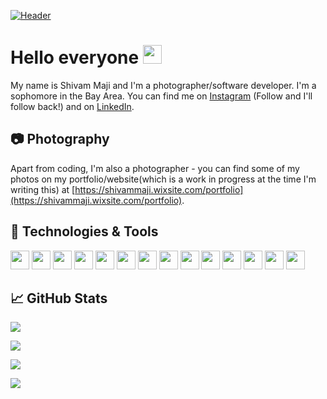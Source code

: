 [![Header](https://raw.githubusercontent.com/ParadoxFlame/ParadoxFlame/master/Banner.png "Header")](https://shivammaji.wixsite.com/portfolio)

# Hello everyone <img src="https://raw.githubusercontent.com/ParadoxFlame/ParadoxFlame/master/wave.gif" width="30px">

My name is Shivam Maji and I'm a photographer/software developer. I'm a sophomore in the Bay Area. You can find me on [Instagram](https://www.instagram.com/shivam._.maji/) (Follow and I'll follow back!) and on [LinkedIn](www.linkedin.com/in/shivam-maji).

## 📷 Photography

Apart from coding, I'm also a photographer - you can find some of my photos on my portfolio/website(which is a work in progress at the time I'm writing this) at [https://shivammaji.wixsite.com/portfolio](https://shivammaji.wixsite.com/portfolio).

## 🔧 Technologies & Tools

<code><img height="30" src="https://cdn.jsdelivr.net/gh/devicons/devicon/icons/javascript/javascript-original.svg" /></code>
<code><img height="30" src="https://cdn.jsdelivr.net/gh/devicons/devicon/icons/html5/html5-original.svg"></code>
<code><img height="30" src="https://cdn.jsdelivr.net/gh/devicons/devicon/icons/css3/css3-original.svg"></code>
<code><img height="30" src="https://cdn.jsdelivr.net/gh/devicons/devicon/icons/react/react-original.svg"></code>
<code><img height="30" src="https://cdn.jsdelivr.net/gh/devicons/devicon/icons/firebase/firebase-plain.svg"></code>
<code><img height="30" src="https://cdn.jsdelivr.net/gh/devicons/devicon/icons/python/python-original.svg"></code>
<code><img height="30" src="https://cdn.jsdelivr.net/gh/devicons/devicon/icons/java/java-original.svg"></code>
<code><img height="30" src="https://cdn.jsdelivr.net/gh/devicons/devicon/icons/csharp/csharp-original.svg"></code>
<code><img height="30" src="https://cdn.jsdelivr.net/gh/devicons/devicon/icons/unity/unity-original.svg"></code>
<code><img height="30" src="https://cdn.jsdelivr.net/gh/devicons/devicon/icons/unrealengine/unrealengine-original.svg"></code>
<code><img height="30" src="https://cdn.jsdelivr.net/gh/devicons/devicon/icons/raspberrypi/raspberrypi-original.svg"></code>
<code><img height="30" src="https://cdn.jsdelivr.net/gh/devicons/devicon/icons/vscode/vscode-original.svg"></code>
<code><img height="30" src="https://cdn.jsdelivr.net/gh/devicons/devicon/icons/apple/apple-original.svg"></code>
<code><img height="30" src="https://cdn.jsdelivr.net/gh/devicons/devicon/icons/windows8/windows8-original.svg"></code>  

## &#x1f4c8; GitHub Stats

![](https://github-readme-stats.vercel.app/api?username=Tzukii&theme=merko)

![](https://github-readme-streak-stats.herokuapp.com/?user=Tzukii&theme=merko)

![](https://github-readme-stats.vercel.app/api/top-langs/?username=Tzukii&theme=merko&layout=large)

![](https://komarev.com/ghpvc/?username=Tzukii&theme=merko)
